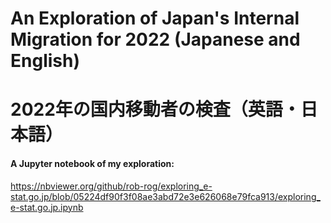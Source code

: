 # An Exploration of Japan's Internal Migration for 2022 (Japanese and English)

# 2022年の国内移動者の検査（英語・日本語）

#### A Jupyter notebook of my exploration:

https://nbviewer.org/github/rob-rog/exploring_e-stat.go.jp/blob/05224df90f3f08ae3abd72e3e626068e79fca913/exploring_e-stat.go.jp.ipynb
